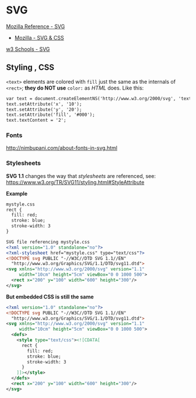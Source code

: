 # SVG

[Mozilla Reference - SVG](https://developer.mozilla.org/en-US/docs/Web/SVG)
   - [Mozilla - SVG & CSS](https://developer.mozilla.org/en-US/docs/Web/SVG/Tutorial/SVG_and_CSS)

[w3 Schools - SVG](https://www.w3schools.com/html/html5_svg.asp)

## Styling , CSS

`<text>` elements are colored with `fill` just the same as the internals of `<rect>`; **they do NOT use** `color:` as _HTML_ does. Like this:  
```svg
var text = document.createElementNS('http://www.w3.org/2000/svg', 'text');
text.setAttribute('x', '10');
text.setAttribute('y', '20');
text.setAttribute('fill', '#000');
text.textContent = '2';
```

### Fonts

<http://nimbupani.com/about-fonts-in-svg.html>

### Stylesheets

**SVG 1.1** changes the way that _stylesheets_ are referenced, see: <https://www.w3.org/TR/SVG11/styling.html#StyleAttribute>

**Example**  
```svg
mystyle.css
rect {
  fill: red;
  stroke: blue;
  stroke-width: 3
}

SVG file referencing mystyle.css
<?xml version="1.0" standalone="no"?>
<?xml-stylesheet href="mystyle.css" type="text/css"?>
<!DOCTYPE svg PUBLIC "-//W3C//DTD SVG 1.1//EN" 
  "http://www.w3.org/Graphics/SVG/1.1/DTD/svg11.dtd">
<svg xmlns="http://www.w3.org/2000/svg" version="1.1"
     width="10cm" height="5cm" viewBox="0 0 1000 500">
  <rect x="200" y="100" width="600" height="300"/>
</svg>
```

**But embedded CSS is still the same**  
```svg
<?xml version="1.0" standalone="no"?>
<!DOCTYPE svg PUBLIC "-//W3C//DTD SVG 1.1//EN" 
  "http://www.w3.org/Graphics/SVG/1.1/DTD/svg11.dtd">
<svg xmlns="http://www.w3.org/2000/svg" version="1.1"
     width="10cm" height="5cm" viewBox="0 0 1000 500">
  <defs>
    <style type="text/css"><![CDATA[
      rect {
        fill: red;
        stroke: blue;
        stroke-width: 3
      }
    ]]></style>
  </defs>
  <rect x="200" y="100" width="600" height="300"/>
</svg>
```
